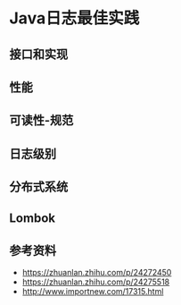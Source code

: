 # Java日志最佳实践

## 接口和实现

## 性能

## 可读性-规范

## 日志级别

## 分布式系统

## Lombok

## 参考资料

* https://zhuanlan.zhihu.com/p/24272450
* https://zhuanlan.zhihu.com/p/24275518
* http://www.importnew.com/17315.html

